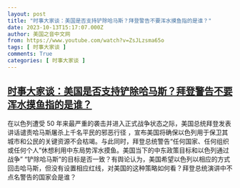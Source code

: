 ```yaml
---
layout: post
title: "时事大家谈：美国是否支持铲除哈马斯？拜登警告不要浑水摸鱼指的是谁？"
date: 2023-10-13T15:17:07.000Z
author: 美国之音中文网
from: https://www.youtube.com/watch?v=ZsJLzsma65o
tags: [ 时事大家谈 ]
comments: True
categories: [ 时事大家谈 ]
---
```

<!--1697210227000-->
[时事大家谈：美国是否支持铲除哈马斯？拜登警告不要浑水摸鱼指的是谁？](https://www.youtube.com/watch?v=ZsJLzsma65o)
------

<div>
在以色列遭受 50 年来最严重的袭击并进入正式战争状态之际，美国总统拜登发表讲话谴责哈马斯屠杀上千名平民的邪恶行径 ，宣布美国将确保以色列用于保卫其城市和公民的关键资源不会枯竭。与此同时，拜登总统警告“任何国家、任何组织或任何个人”休想利用中东局势浑水摸鱼。美国当下的中东政策目标和以色列通过战争” “铲除哈马斯”的目标是否一致？有舆论认为，美国希望以色列以相应的方式回击哈马斯，但没有设置相应红线，对美国的这种策略如何看？拜登总统演讲中不点名警告的国家会是谁？
</div>
